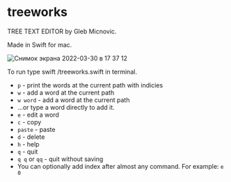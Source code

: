 # treeworks
TREE TEXT EDITOR by Gleb Micnovic.
<p> Made in Swift for mac. </p>

![Снимок экрана 2022-03-30 в 17 37 12](https://user-images.githubusercontent.com/20771591/160860978-d9e57bcc-911d-464a-adbc-25a77d1a4938.png)

To run type swift /treeworks.swift in terminal.

* `p` - print the words at the current path with indicies
* `w` - add a word at the current path
* `w word` - add a word at the current path
* ...or type a word directly to add it.
* `e` - edit a word
* `c` - copy
* `paste` - paste
* `d` - delete
* `h` - help
* `q` - quit
* `q q` or `qq` - quit without saving
* You can optionally add index after almost any command. For example: `e 0`
